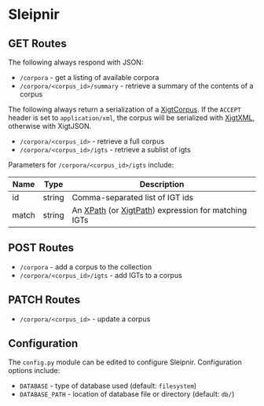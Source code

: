 Sleipnir
========

## GET Routes

The following always respond with JSON:

* `/corpora` - get a listing of available corpora
* `/corpora/<corpus_id>/summary` - retrieve a summary of the contents
  of a corpus

The following always return a serialization of a [XigtCorpus]. If the
`ACCEPT` header is set to `application/xml`, the corpus will be
serialized with [XigtXML], otherwise with XigtJSON.

* `/corpora/<corpus_id>` - retrieve a full corpus
* `/corpora/<corpus_id>/igts` - retrieve a sublist of igts

Parameters for `/corpora/<corpus_id>/igts` include:

| Name  | Type   | Description                     |
| ----- | ------ | ------------------------------- |
| id    | string | Comma-separated list of IGT ids |
| match | string | An [XPath][] (or [XigtPath]) expression for matching IGTs |

## POST Routes

* `/corpora` - add a corpus to the collection
* `/corpora/<corpus_id>/igts` - add IGTs to a corpus

## PATCH Routes

* `/corpora/<corpus_id>` - update a corpus

## Configuration

The `config.py` module can be edited to configure Sleipnir.
Configuration options include:

* `DATABASE` - type of database used (default: `filesystem`)
* `DATABASE_PATH` - location of database file or directory (default: `db/`)

[XigtCorpus]: https://github.com/goodmami/xigt/wiki/Data%20Model#xigt-corpus
[XigtXML]: https://github.com/goodmami/xigt/wiki/Codecs#xigtxml
[XPath]: http://www.w3.org/TR/xpath/
[XigtPath]: https://github.com/goodmami/xigt/wiki/XigtPath
